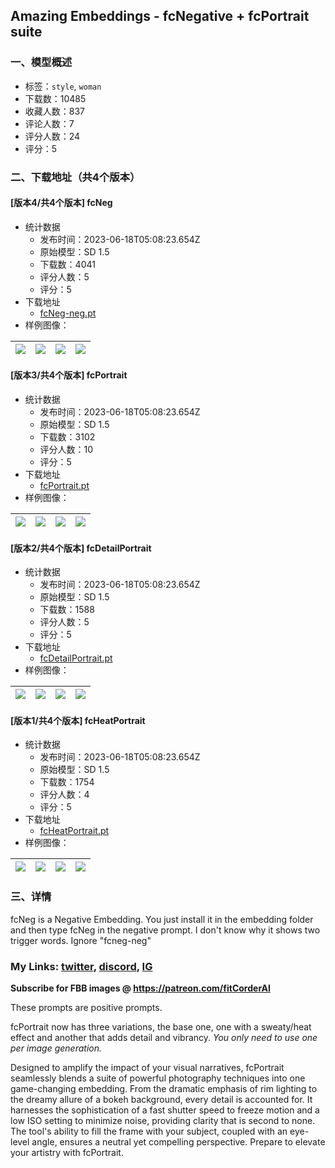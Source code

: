 ## Amazing Embeddings - fcNegative + fcPortrait suite
### 一、模型概述

- 标签：`style`, `woman`
- 下载数：10485
- 收藏人数：837
- 评论人数：7
- 评分人数：24
- 评分：5

### 二、下载地址（共4个版本）

#### [版本4/共4个版本] fcNeg

- 统计数据
  - 发布时间：2023-06-18T05:08:23.654Z
  - 原始模型：SD 1.5
  - 下载数：4041
  - 评分人数：5
  - 评分：5
- 下载地址
  - [fcNeg-neg.pt](https://civitai.com/api/download/models/97691)
- 样例图像：

| <img src="https://image.civitai.com/xG1nkqKTMzGDvpLrqFT7WA/ef785124-976c-4bf5-9b44-179102eee6d5/width=450/1174448.jpeg" /> | <img src="https://image.civitai.com/xG1nkqKTMzGDvpLrqFT7WA/71445e8f-fefb-4648-9717-60826942ce9c/width=450/1174457.jpeg" /> | <img src="https://image.civitai.com/xG1nkqKTMzGDvpLrqFT7WA/1df0cc5b-0635-4a21-b1be-5d116e00dcae/width=450/1174450.jpeg" /> | <img src="https://image.civitai.com/xG1nkqKTMzGDvpLrqFT7WA/293ad724-9cdc-42e0-9bfb-f9a0fdaaab84/width=450/1174446.jpeg" /> |
| ---- | ---- | ---- | ---- |

#### [版本3/共4个版本] fcPortrait

- 统计数据
  - 发布时间：2023-06-18T05:08:23.654Z
  - 原始模型：SD 1.5
  - 下载数：3102
  - 评分人数：10
  - 评分：5
- 下载地址
  - [fcPortrait.pt](https://civitai.com/api/download/models/86566)
- 样例图像：

| <img src="https://image.civitai.com/xG1nkqKTMzGDvpLrqFT7WA/a120a9ca-94d9-4967-9f86-e1591e829f89/width=450/986088.jpeg" /> | <img src="https://image.civitai.com/xG1nkqKTMzGDvpLrqFT7WA/7a6b8888-1e35-424c-84a5-94c77bfd0a0a/width=450/986089.jpeg" /> | <img src="https://image.civitai.com/xG1nkqKTMzGDvpLrqFT7WA/80a5289e-7ae8-4801-9dd2-3e3d1ba9e777/width=450/986080.jpeg" /> | <img src="https://image.civitai.com/xG1nkqKTMzGDvpLrqFT7WA/c451498d-cf66-4f33-ba08-e957ee9b9de0/width=450/986078.jpeg" /> |
| ---- | ---- | ---- | ---- |

#### [版本2/共4个版本] fcDetailPortrait

- 统计数据
  - 发布时间：2023-06-18T05:08:23.654Z
  - 原始模型：SD 1.5
  - 下载数：1588
  - 评分人数：5
  - 评分：5
- 下载地址
  - [fcDetailPortrait.pt](https://civitai.com/api/download/models/91967)
- 样例图像：

| <img src="https://image.civitai.com/xG1nkqKTMzGDvpLrqFT7WA/8f85cdba-cfbc-4eb2-b0da-05b5d63dc1ef/width=450/1077282.jpeg" /> | <img src="https://image.civitai.com/xG1nkqKTMzGDvpLrqFT7WA/1e909bc9-b09c-4f61-96f3-28feb688c48a/width=450/1077280.jpeg" /> | <img src="https://image.civitai.com/xG1nkqKTMzGDvpLrqFT7WA/7e868f64-6614-4b71-be5f-0f243cbdf634/width=450/1077267.jpeg" /> | <img src="https://image.civitai.com/xG1nkqKTMzGDvpLrqFT7WA/dc635236-e4b6-4871-844e-f7998ec66f82/width=450/1077278.jpeg" /> |
| ---- | ---- | ---- | ---- |

#### [版本1/共4个版本] fcHeatPortrait

- 统计数据
  - 发布时间：2023-06-18T05:08:23.654Z
  - 原始模型：SD 1.5
  - 下载数：1754
  - 评分人数：4
  - 评分：5
- 下载地址
  - [fcHeatPortrait.pt](https://civitai.com/api/download/models/91959)
- 样例图像：

| <img src="https://image.civitai.com/xG1nkqKTMzGDvpLrqFT7WA/55ab28bb-d6a7-4c8d-962e-33f9cd05017c/width=450/1077155.jpeg" /> | <img src="https://image.civitai.com/xG1nkqKTMzGDvpLrqFT7WA/e41bbef4-42f3-4244-ab38-1a035fdd5315/width=450/1077152.jpeg" /> | <img src="https://image.civitai.com/xG1nkqKTMzGDvpLrqFT7WA/c45ed2df-f17b-42ed-aaab-8210fb1bc166/width=450/1077167.jpeg" /> | <img src="https://image.civitai.com/xG1nkqKTMzGDvpLrqFT7WA/06a8b7df-14df-47c4-9b65-70fc8fcc475f/width=450/1077170.jpeg" /> |
| ---- | ---- | ---- | ---- |


### 三、详情
<p>fcNeg is a Negative Embedding. You just install it in the embedding folder and then type fcNeg in the negative prompt. I don't know why it shows two trigger words. Ignore "fcneg-neg"</p><h3 id="heading-14"><strong>My Links: </strong><a target="_blank" rel="ugc" href="https://twitter.com/fitCorderAI"><strong>twitter</strong></a><strong>, </strong><a target="_blank" rel="ugc" href="https://discord.gg/v8wqjWc9Eh"><strong>discord</strong></a><strong>, </strong><a target="_blank" rel="ugc" href="https://www.instagram.com/fitcorder/"><strong>IG</strong></a></h3><p><strong>Subscribe for FBB images @ </strong><a target="_blank" rel="ugc" href="https://patreon.com/fitCorderAI"><strong>https://patreon.com/fitCorderAI</strong></a></p><p>These prompts are positive prompts.</p><p>fcPortrait now has three variations, the base one, one with a sweaty/heat effect and another that adds detail and vibrancy. <em>You only need to use one per image generation.</em></p><p>Designed to amplify the impact of your visual narratives, fcPortrait seamlessly blends a suite of powerful photography techniques into one game-changing embedding. From the dramatic emphasis of rim lighting to the dreamy allure of a bokeh background, every detail is accounted for. It harnesses the sophistication of a fast shutter speed to freeze motion and a low ISO setting to minimize noise, providing clarity that is second to none. The tool's ability to fill the frame with your subject, coupled with an eye-level angle, ensures a neutral yet compelling perspective. Prepare to elevate your artistry with fcPortrait.</p>
